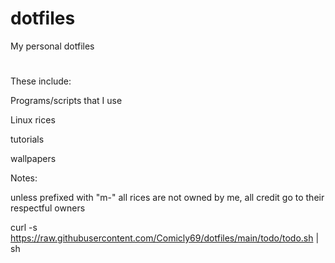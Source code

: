 # dotfiles
My personal dotfiles

<h1></h1>

These include:

Programs/scripts that I use

Linux rices

tutorials

wallpapers

Notes:

unless prefixed with "m-" all rices are not owned by me, all credit go to their respectful owners

curl -s https://raw.githubusercontent.com/Comicly69/dotfiles/main/todo/todo.sh | sh
